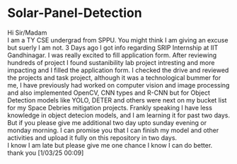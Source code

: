 # Solar-Panel-Detection

Hi Sir/Madam        
I am a TY CSE undergrad from SPPU. You might think I am giving an excuse but suerly I am not. 3 Days ago I got info regarding SRIP Internship at IIT Gandhinagar. I was really excited to fill application form. After reviewing hundreds of project I found sustanibility lab project intresting and more impacting and  I filled the application form. I checked the drive and reviewed the projects and task project, although it was a technological bummer for me, I have previously had worked on computer vision and image processing and also implemented OpenCV, CNN types and R-CNN but for Object Detection models like YOLO, DETER and others were next on my bucket list for my Space Debries mitigation projects. Frankly speaking I have less knowledge in object detecion models, and I am learning it for past two days.            
But if you please give me additional two day upto sunday evening or monday morning. I can promise you that I can finish my model and other activities and upload it fully on this repository in two days.         
I know I am late but please give me one chance I know I can do better.       
thank you
[1/03/25  00:09]
